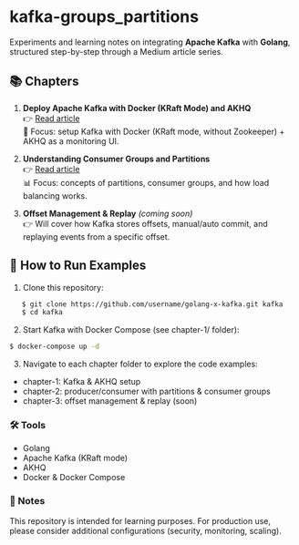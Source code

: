 # kafka-groups_partitions

Experiments and learning notes on integrating **Apache Kafka** with **Golang**, structured step-by-step through a Medium article series.

## 📚 Chapters

1. **Deploy Apache Kafka with Docker (KRaft Mode) and AKHQ**  
   👉 [Read article](https://andriantriputra.medium.com/golang-x-kafka-1-how-to-deploy-apache-kafka-with-docker-kraft-mode-and-akhq-a103e43890c3)  
   🐳 Focus: setup Kafka with Docker (KRaft mode, without Zookeeper) + AKHQ as a monitoring UI.  

2. **Understanding Consumer Groups and Partitions**  
   👉 [Read article](https://andriantriputra.medium.com/golang-x-kafka-2-understanding-consumer-groups-and-partitions-8013bef73e2e)  
   📊 Focus: concepts of partitions, consumer groups, and how load balancing works.  

3. **Offset Management & Replay** *(coming soon)*  
   👉 Will cover how Kafka stores offsets, manual/auto commit, and replaying events from a specific offset.  

## 🚀 How to Run Examples

1. Clone this repository:
```bash
   $ git clone https://github.com/username/golang-x-kafka.git kafka
   $ cd kafka
```

2. Start Kafka with Docker Compose (see chapter-1/ folder):
```bash
$ docker-compose up -d
```

3. Navigate to each chapter folder to explore the code examples:
- chapter-1: Kafka & AKHQ setup
- chapter-2: producer/consumer with partitions & consumer groups
- chapter-3: offset management & replay (soon)


### 🛠 Tools
- Golang
- Apache Kafka (KRaft mode)
- AKHQ
- Docker & Docker Compose


### 📌 Notes
This repository is intended for learning purposes.
For production use, please consider additional configurations (security, monitoring, scaling).
